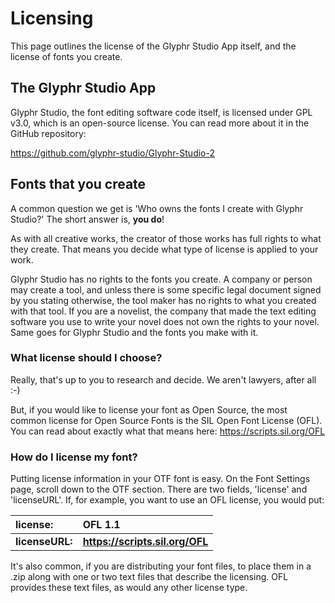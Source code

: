 # Licensing
This page outlines the license of the Glyphr Studio App itself, and the license of fonts you create.
## The Glyphr Studio App

Glyphr Studio, the font editing software code itself, is licensed under GPL v3.0, which is an open-source 
license. You can read more about it in the GitHub repository: 

https://github.com/glyphr-studio/Glyphr-Studio-2


## Fonts that you create
A common question we get is 'Who owns the fonts I create with Glyphr Studio?' The short answer is, **you do**!

As with all creative works, the creator of those works has full rights to what they create. That means you decide what type of license is applied to your work.

Glyphr Studio has no rights to the fonts you create. A company or person may create a tool, and unless there is some specific legal document signed by you stating otherwise, the tool maker has no rights to what you created with that tool. If you are a novelist, the company that made the text editing software you use to write your novel does not own the rights to your novel. Same goes for Glyphr Studio and the fonts you make with it.

### What license should I choose?
Really, that's up to you to research and decide. We aren't lawyers, after all :-)

But, if you would like to license your font as Open Source, the most common license for Open Source Fonts is the SIL Open Font License (OFL). You can read about exactly what that means here: https://scripts.sil.org/OFL

### How do I license my font?
Putting license information in your OTF font is easy. On the Font Settings page, scroll down to the OTF section. There are two fields, 'license' and 'licenseURL'. If, for example, you want to use an OFL license, you would put:


|license: | OFL 1.1 |
| :--- | :--- |
|**licenseURL:** | **https://scripts.sil.org/OFL** |

It's also common, if you are distributing your font files, to place them in a .zip along with one or two text files that describe the licensing. OFL provides these text files, as would any other license type.